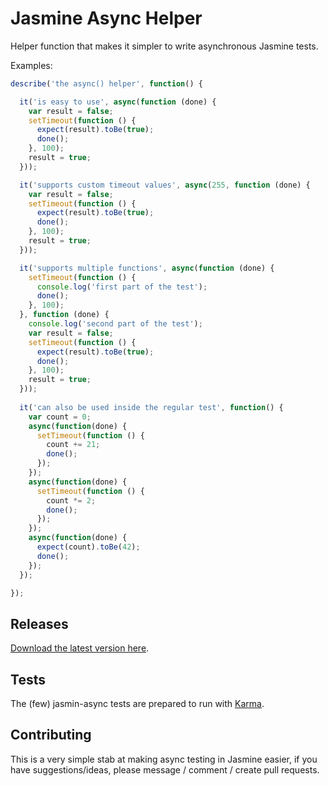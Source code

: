 # Jasmine Async Helper

Helper function that makes it simpler to write asynchronous Jasmine tests.

Examples:

```javascript
describe('the async() helper', function() {

  it('is easy to use', async(function (done) {
    var result = false;
    setTimeout(function () {
      expect(result).toBe(true);
      done();
    }, 100);
    result = true;
  }));

  it('supports custom timeout values', async(255, function (done) {
    var result = false;
    setTimeout(function () {
      expect(result).toBe(true);
      done();
    }, 100);
    result = true;
  }));

  it('supports multiple functions', async(function (done) {
    setTimeout(function () {
      console.log('first part of the test');
      done();
    }, 100);
  }, function (done) {
    console.log('second part of the test');
    var result = false;
    setTimeout(function () {
      expect(result).toBe(true);
      done();
    }, 100);
    result = true;
  }));
  
  it('can also be used inside the regular test', function() {
    var count = 0;
    async(function(done) {
      setTimeout(function () {
        count += 21;
        done();
      });
    });
    async(function(done) {
      setTimeout(function () {
        count *= 2;
        done();
      });
    });
    async(function(done) {
      expect(count).toBe(42);
      done();
    });
  });

});
```


## Releases

[Download the latest version here](https://raw.github.com/jqrd/jasmine-async-helper/master/dist/jasmine-async-0.1.1.js).


## Tests

The (few) jasmin-async tests are prepared to run with [Karma](http://karma-runner.github.com/).


## Contributing

This is a very simple stab at making async testing in Jasmine easier, if you have suggestions/ideas, please message / comment / create pull requests.
